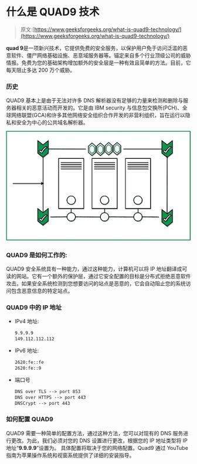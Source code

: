 # 什么是 QUAD9 技术

> 原文:[https://www.geeksforgeeks.org/what-is-quad9-technology/](https://www.geeksforgeeks.org/what-is-quad9-technology/)

**quad 9**是一项新兴技术，它提供免费的安全服务，以保护用户免于访问泛滥的恶意软件、僵尸网络基础设施、恶意域服务器等。锚定来自多个行业顶级公司的威胁情报。免费为您的基础架构增加额外的安全层是一种有效且简单的方法。目前，它每天阻止多达 200 万个威胁。

### 历史

QUAD9 基本上是由于无法对许多 DNS 解析器没有足够的力量来检测和删除与服务器相关的恶意活动而开发的。它是由 IBM security 与信息包交换所(PCH)、全球网络联盟(GCA)和许多其他网络安全组织合作开发的非营利组织，旨在运行以隐私和安全为中心的公共域名解析器。

![QUAD9 Technology](img/81207513cc77b5fa95b6d2c15ab6a795.png)

### QUAD9 是如何工作的:

QUAD9 安全系统具有一种能力，通过这种能力，计算机可以将 IP 地址翻译成可读的网站。它有一个额外的保护层，通过它安全配置的目标是分布式拒绝恶意软件攻击。如果安全系统检测到您想要访问的站点是恶意的，它会自动阻止您的系统访问包含恶意信息的特定站点。

### QUAD9 中的 IP 地址

*   IPv4 地址:

    ```
    9.9.9.9
    149.112.112.112
    ```

*   IPv6 地址:

    ```
    2620:fe::fe
    2620:fe::9
    ```

*   端口号

    ```
    DNS over TLS --> port 853
    DNS over HTTPS --> port 443
    DNSCrypt --> port 443

    ```

### 如何配置 QUAD9

QUAD9 需要一种简单的配置方法，通过这种方法，您可以对现有的 DNS 服务进行更改。为此，我们必须对您的 DNS 设置进行更改，根据您的 IP 地址类型将 IP 地址“**9.9.9.9**”设置为。
具体配置将取决于您的网络配置。Quad9 通过 YouTube 指南为苹果操作系统和视窗系统提供了详细的安装指导。